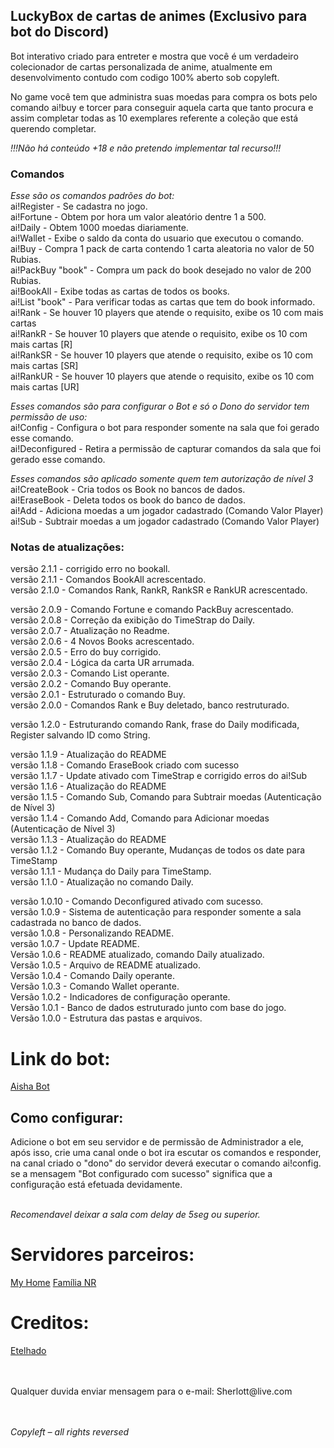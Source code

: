 ﻿<h2>LuckyBox de cartas de animes (Exclusivo para bot do Discord)</h2>

<p>Bot interativo criado para entreter e mostra que você é um verdadeiro colecionador de cartas personalizada de anime, atualmente em desenvolvimento contudo com codigo 100% aberto sob copyleft.</p>

<p>No game você tem que administra suas moedas para compra os bots pelo comando ai!buy e torcer para conseguir aquela carta que tanto procura e assim completar todas as 10 exemplares referente a coleção que está querendo completar.</p>

<i>!!!Não há conteúdo +18 e não pretendo implementar tal recurso!!!</i>

### Comandos

<i>Esse são os comandos padrões do bot:</i> <br />
ai!Register - Se cadastra no jogo. <br />
ai!Fortune - Obtem por hora um valor aleatório dentre 1 a 500. <br />
ai!Daily - Obtem 1000 moedas diariamente. <br />
ai!Wallet - Exibe o saldo da conta do usuario que executou o comando. <br />
ai!Buy - Compra 1 pack de carta contendo 1 carta aleatoria no valor de 50 Rubias. <br />
ai!PackBuy "book" - Compra um pack do book desejado no valor de 200 Rubias. <br />
ai!BookAll - Exibe todas as cartas de todos os books.<br />
ai!List "book" - Para verificar todas as cartas que tem do book informado. <br />
ai!Rank - Se houver 10 players que atende o requisito, exibe os 10 com mais cartas <br />
ai!RankR - Se houver 10 players que atende o requisito, exibe os 10 com mais cartas [R] <br />
ai!RankSR - Se houver 10 players que atende o requisito, exibe os 10 com mais cartas [SR] <br />
ai!RankUR - Se houver 10 players que atende o requisito, exibe os 10 com mais cartas [UR] <br />

<i>Esses comandos são para configurar o Bot e só o Dono do servidor tem permissão de uso:</i> <br />
ai!Config - Configura o bot para responder somente na sala que foi gerado esse comando. <br />
ai!Deconfigured - Retira a permissão de capturar comandos da sala que foi gerado esse comando. <br />

<i>Esses comandos são aplicado somente quem tem autorização de nível 3</i> <br />
ai!CreateBook - Cria todos os Book no bancos de dados. <br />
ai!EraseBook - Deleta todos os book do banco de dados. <br />
ai!Add - Adiciona moedas a um jogador cadastrado (Comando Valor Player) <br />
ai!Sub - Subtrair moedas a um jogador cadastrado (Comando Valor Player) <br />

### Notas de atualizações:

versão 2.1.1 - corrigido erro no bookall.<br />
versão 2.1.1 - Comandos BookAll acrescentado.<br />
versão 2.1.0 - Comandos Rank, RankR, RankSR e RankUR acrescentado.<br />

versão 2.0.9 - Comando Fortune e comando PackBuy acrescentado.<br />
versão 2.0.8 - Correção da exibição do TimeStrap do Daily.<br />
versão 2.0.7 - Atualização no Readme.<br />
versão 2.0.6 - 4 Novos Books acrescentado.<br />
versão 2.0.5 - Erro do buy corrigido.<br />
versão 2.0.4 - Lógica da carta UR arrumada.<br />
versão 2.0.3 - Comando List operante.<br />
versão 2.0.2 - Comando Buy operante.<br />
versão 2.0.1 - Estruturado o comando Buy.<br />
versão 2.0.0 - Comandos Rank e Buy deletado, banco restruturado.<br />

versão 1.2.0 - Estruturando comando Rank, frase do Daily modificada, Register salvando ID como String. <br />

versão 1.1.9 - Atualização do README <br />
versão 1.1.8 - Comando EraseBook criado com sucesso <br />
versão 1.1.7 - Update ativado com TimeStrap e corrigido erros do ai!Sub <br />
versão 1.1.6 - Atualização do README <br />
versão 1.1.5 - Comando Sub, Comando para Subtrair moedas (Autenticação de Nível 3) <br />
versão 1.1.4 - Comando Add, Comando para Adicionar moedas (Autenticação de Nível 3) <br />
versão 1.1.3 - Atualização do README <br />
versão 1.1.2 - Comando Buy operante, Mudanças de todos os date para TimeStamp <br />
versão 1.1.1 - Mudança do Daily para TimeStamp. <br />
versão 1.1.0 - Atualização no comando Daily. <br />

versão 1.0.10 - Comando Deconfigured ativado com sucesso. <br />
versão 1.0.9 - Sistema de autenticação para responder somente a sala cadastrada no banco de dados. <br />
versão 1.0.8 - Personalizando README. <br />
versão 1.0.7 - Update README. <br />
Versão 1.0.6 - README atualizado, comando Daily atualizado. <br />
Versão 1.0.5 - Arquivo de README atualizado. <br />
Versão 1.0.4 - Comando Daily operante. <br />
Versão 1.0.3 - Comando Wallet operante. <br />
Versão 1.0.2 - Indicadores de configuração operante. <br />
Versão 1.0.1 - Banco de dados estruturado junto com base do jogo. <br />
Versão 1.0.0 - Estrutura das pastas e arquivos. <br />

<h1>Link do bot:</h1>
<a href="https://discord.com/api/oauth2/authorize?client_id=747247478276882483&permissions=8&scope=bot">Aisha Bot</a>

## Como configurar:

<p>Adicione o bot em seu servidor e de permissão de Administrador a ele, após isso, crie uma canal onde o bot ira escutar os comandos e responder, na canal criado o "dono" do servidor deverá executar o comando ai!config. se a mensagem "Bot configurado com sucesso" significa que a configuração está efetuada devidamente.</p>
<br />
<i>Recomendavel deixar a sala com delay de 5seg ou superior.</i>

<h1>Servidores parceiros:</h1>
<a href="https://discord.gg/2Sy8Dxx">My Home</a>
<a href="https://discord.gg/pJkY9VY">Família NR</a>

<h1>Creditos:</h1>
<a href="https://gitlab.com/etelhado">Etelhado</a>
<br />
<br />
<br />
<p>Qualquer duvida enviar mensagem para o e-mail: Sherlott@live.com</p>
<br />
<br />
<i>Copyleft – all rights reversed</i>
